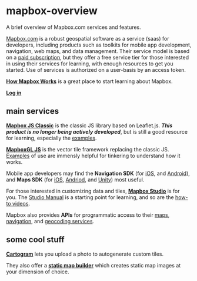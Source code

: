 # mapbox-overview
A brief overview of Mapbox.com services and features.    

[Mapbox.com](https://www.mapbox.com/) is a robust geospatial software as a service (saas) for developers, including products such as toolkits for mobile app development, navigation, web maps, and data management. Their service model is based on a [paid subscription](https://www.mapbox.com/pricing/), but they offer a free service tier for those interested in using their services for learning, with enough resources to get you started. Use of services is authorized on a user-basis by an access token.     

**[How Mapbox Works](https://docs.mapbox.com/help/how-mapbox-works/)** is a great place to start learning about Mapbox.    

**[Log in](https://account.mapbox.com/auth/signin/)**    

## main services
**[Mapbox JS Classic](https://docs.mapbox.com/mapbox.js/api/v3.2.0/)** is the classic JS library based on Leaflet.js. ***This product is no longer being actively developed***, but is still a good resource for learning, especially the [examples](https://docs.mapbox.com/mapbox.js/example/v1.0.0/).    

**[MapboxGL JS](https://docs.mapbox.com/mapbox-gl-js/api/)** is the vector tile framework replacing the classic JS. [Examples](https://docs.mapbox.com/mapbox-gl-js/examples/) of use are immensly helpful for tinkering to understand how it works.    

Mobile app developers may find the **Navigation SDK** (for [iOS](https://docs.mapbox.com/ios/navigation/overview/), and [Android](https://docs.mapbox.com/android/navigation/overview/)), and **Maps SDK** (for [iOS](https://www.mapbox.com/ios-sdk/maps/), [Andriod](https://www.mapbox.com/android-docs/maps/), and [Unity](https://www.mapbox.com/unity-sdk/maps/)) most useful.    

For those interested in customizing data and tiles, **[Mapbox Studio](https://studio.mapbox.com/)** is for you. The [Studio Manual](https://docs.mapbox.com/studio-manual/overview/) is a starting point for learning, and so are the [how-to videos](https://www.mapbox.com/videos/).     

Mapbox also provides **APIs** for programmatic access to their [maps](https://docs.mapbox.com/api/maps/), [navigation](https://docs.mapbox.com/api/navigation/), and [geocoding services](https://docs.mapbox.com/api/search/#geocoding).    


## some cool stuff
**[Cartogram](https://apps.mapbox.com/cartogram/#7.06/48.758/-123.374)** lets you upload a photo to autogenerate custom tiles.     

They also offer a **[static map builder](https://docs.mapbox.com/help/interactive-tools/static-api-playground)** which creates static map images at your dimension of choice.     


